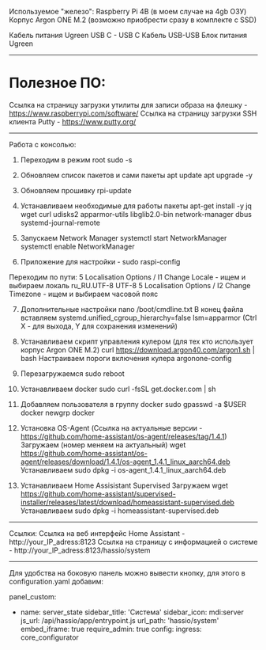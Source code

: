 Используемое "железо":
Raspberry Pi 4B (в моем случае на 4gb ОЗУ)
Корпус Argon ONE M.2 (возможно приобрести сразу в комплекте с SSD)

Кабель питания Ugreen USB C - USB C
Кабель USB-USB
Блок питания Ugreen 

__________________________________________________________________

# Полезное ПО:
Ссылка на страницу загрузки утилиты для записи образа на флешку - https://www.raspberrypi.com/software/
Ссылка на страницу загрузки SSH клиента Putty - https://www.putty.org/
__________________________________________________________________

Работа с консолью:

1. Переходим в режим root
sudo -s

2. Обновляем список пакетов и сами пакеты
apt update
apt upgrade -y

3. Обновляем прошивку
rpi-update

4. Устанавливаем необходимые для работы пакеты
apt-get install -y jq wget curl udisks2 apparmor-utils libglib2.0-bin network-manager dbus systemd-journal-remote

5. Запускаем Network Manager
systemctl start NetworkManager
systemctl enable NetworkManager

6. Приложение для настройки -
sudo raspi-config

Переходим по пути:
5 Localisation Options / I1 Change Locale - ищем и выбираем локаль ru_RU.UTF-8 UTF-8
5 Localisation Options / I2 Change Timezone - ищем и выбираем часовой пояс

7. Дополнительные настройки
nano /boot/cmdline.txt
В конец файла вставляем systemd.unified_cgroup_hierarchy=false lsm=apparmor
(Ctrl X - для выхода, Y для сохранения изменений)

8. Устанавливаем скрипт управления кулером (для тех кто использует корпус Argon ONE M.2)
curl https://download.argon40.com/argon1.sh | bash
Настраиваем пороги включения кулера
argonone-config

9. Перезагружаемся
sudo reboot

10. Устанавливаем docker
sudo curl -fsSL get.docker.com | sh

11. Добавляем пользователя в группу docker
sudo gpasswd -a $USER docker
newgrp docker

12. Установка OS-Agent (Ссылка на актуальные версии - https://github.com/home-assistant/os-agent/releases/tag/1.4.1)
Загружаем (номер меняем на актуальный) 
wget https://github.com/home-assistant/os-agent/releases/download/1.4.1/os-agent_1.4.1_linux_aarch64.deb 
Устанавливаем 
sudo dpkg -i os-agent_1.4.1_linux_aarch64.deb

13. Устанавливаем Home Assisistant Supervised
Загружаем
wget https://github.com/home-assistant/supervised-installer/releases/latest/download/homeassistant-supervised.deb
Устанавливаем 
sudo dpkg -i homeassistant-supervised.deb

__________________________________________________________________

Ссылки:
Ссылка на веб интерфейс Home Assistant - http://your_IP_adress:8123
Ссылка на страницу с информацией о системе - http://your_IP_adress:8123/hassio/system
__________________________________________________________________

Для удобства на боковую панель можно вывести кнопку, для этого в configuration.yaml добавим:

panel_custom:
  - name: server_state
    sidebar_title: 'Система'
    sidebar_icon: mdi:server
    js_url: /api/hassio/app/entrypoint.js
    url_path: 'hassio/system'
    embed_iframe: true
    require_admin: true
    config:
      ingress: core_configurator
